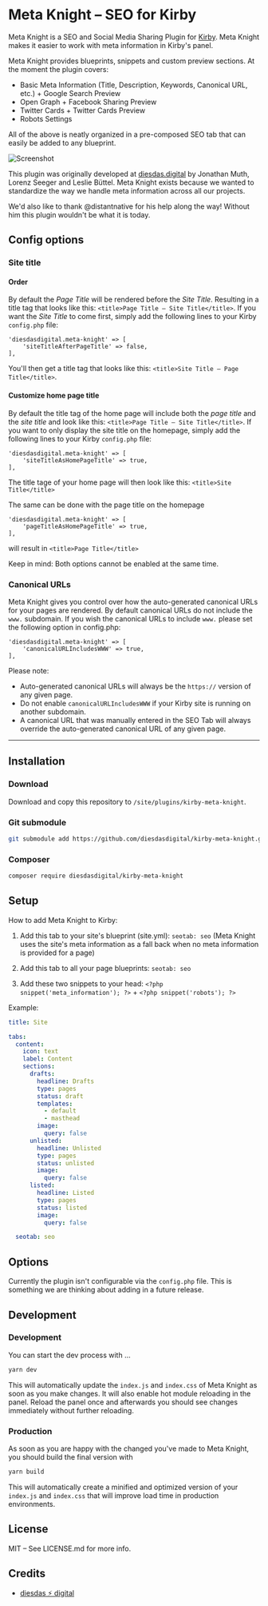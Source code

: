 # Meta Knight – SEO for Kirby

Meta Knight is a SEO and Social Media Sharing Plugin for [Kirby](https://getkirby.com). Meta Knight makes it easier to work with meta information in Kirby's panel.

Meta Knight provides blueprints, snippets and custom preview sections. At the moment the plugin covers:

- Basic Meta Information (Title, Description, Keywords, Canonical URL, etc.) + Google Search Preview
- Open Graph + Facebook Sharing Preview
- Twitter Cards + Twitter Cards Preview
- Robots Settings

All of the above is neatly organized in a pre-composed SEO tab that can easily be added to any blueprint.

![Screenshot](screenshot.gif)

This plugin was originally developed at [diesdas.digital](https://www.diesdas.digital) by Jonathan Muth, Lorenz Seeger and Leslie Büttel. Meta Knight exists because we wanted to standardize the way we handle meta information across all our projects.

We'd also like to thank @distantnative for his help along the way! Without him this plugin wouldn't be what it is today.

## Config options

### Site title

#### Order

By default the _Page Title_ will be rendered before the _Site Title_. Resulting in a title tag that looks like this: `<title>Page Title – Site Title</title>`. If you want the _Site Title_ to come first, simply add the following lines to your Kirby `config.php` file:

```
'diesdasdigital.meta-knight' => [
    'siteTitleAfterPageTitle' => false,
],
```

You'll then get a title tag that looks like this: `<title>Site Title – Page Title</title>`.

#### Customize home page title

By default the title tag of the home page will include both the _page title_ and the _site title_ and look like this: `<title>Page Title – Site Title</title>`. If you want to only display the site title on the homepage, simply add the following lines to your Kirby `config.php` file:

```
'diesdasdigital.meta-knight' => [
    'siteTitleAsHomePageTitle' => true,
],
```

The title tage of your home page will then look like this: `<title>Site Title</title>`

The same can be done with the page title on the homepage

```
'diesdasdigital.meta-knight' => [
    'pageTitleAsHomePageTitle' => true,
],
```

will result in `<title>Page Title</title>`

Keep in mind: Both options cannot be enabled at the same time.

### Canonical URLs

Meta Knight gives you control over how the auto-generated canonical URLs for your pages are rendered. By default canonical URLs do not include the `www.` subdomain. If you wish the canonical URLs to include `www.` please set the following option in config.php:

```
'diesdasdigital.meta-knight' => [
    'canonicalURLIncludesWWW' => true,
],
```

Please note:

- Auto-generated canonical URLs will always be the `https://` version of any given page.
- Do not enable `canonicalURLIncludesWWW` if your Kirby site is running on another subdomain.
- A canonical URL that was manually entered in the SEO Tab will always override the auto-generated canonical URL of any given page.



---

## Installation

### Download

Download and copy this repository to `/site/plugins/kirby-meta-knight`.

### Git submodule

```bash
git submodule add https://github.com/diesdasdigital/kirby-meta-knight.git site/plugins/kirby-meta-knight
```

### Composer

```bash
composer require diesdasdigital/kirby-meta-knight
```

## Setup

How to add Meta Knight to Kirby:

1. Add this tab to your site's blueprint (site.yml): `seotab: seo` (Meta Knight uses the site's meta information as a fall back when no meta information is provided for a page)

2. Add this tab to all your page blueprints: `seotab: seo`

3. Add these two snippets to your head: `<?php snippet('meta_information'); ?>` + `<?php snippet('robots'); ?>`

Example:

```yaml
title: Site

tabs:
  content:
    icon: text
    label: Content
    sections:
      drafts:
        headline: Drafts
        type: pages
        status: draft
        templates:
          - default
          - masthead
        image:
          query: false
      unlisted:
        headline: Unlisted
        type: pages
        status: unlisted
        image:
          query: false
      listed:
        headline: Listed
        type: pages
        status: listed
        image:
          query: false

  seotab: seo
```

## Options

Currently the plugin isn't configurable via the `config.php` file. This is something we are thinking about adding in a future release.

## Development

### Development

You can start the dev process with …

```bash
yarn dev
```

This will automatically update the `index.js` and `index.css` of Meta Knight as soon as you make changes.
It will also enable hot module reloading in the panel. Reload the panel once and afterwards you should
see changes immediately without further reloading.

### Production

As soon as you are happy with the changed you've made to Meta Knight, you should build the final version with

```bash
yarn build
```

This will automatically create a minified and optimized version of your `index.js` and `index.css` that will improve load time in production environments.

## License

MIT – See LICENSE.md for more info.

## Credits

- [diesdas ⚡️ digital](https://github.com/diesdasdigital)
